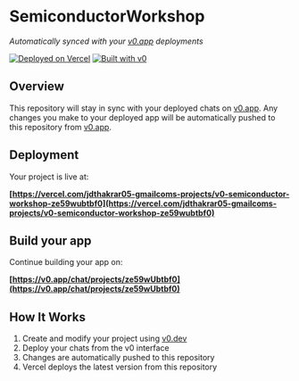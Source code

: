 # SemiconductorWorkshop

*Automatically synced with your [v0.app](https://v0.app) deployments*

[![Deployed on Vercel](https://img.shields.io/badge/Deployed%20on-Vercel-black?style=for-the-badge&logo=vercel)](https://vercel.com/jdthakrar05-gmailcoms-projects/v0-semiconductor-workshop-ze59wubtbf0)
[![Built with v0](https://img.shields.io/badge/Built%20with-v0.app-black?style=for-the-badge)](https://v0.app/chat/projects/ze59wUbtbf0)

## Overview

This repository will stay in sync with your deployed chats on [v0.app](https://v0.app).
Any changes you make to your deployed app will be automatically pushed to this repository from [v0.app](https://v0.app).

## Deployment

Your project is live at:

**[https://vercel.com/jdthakrar05-gmailcoms-projects/v0-semiconductor-workshop-ze59wubtbf0](https://vercel.com/jdthakrar05-gmailcoms-projects/v0-semiconductor-workshop-ze59wubtbf0)**

## Build your app

Continue building your app on:

**[https://v0.app/chat/projects/ze59wUbtbf0](https://v0.app/chat/projects/ze59wUbtbf0)**

## How It Works

1. Create and modify your project using [v0.dev](https://v0.dev)
2. Deploy your chats from the v0 interface
3. Changes are automatically pushed to this repository
4. Vercel deploys the latest version from this repository
